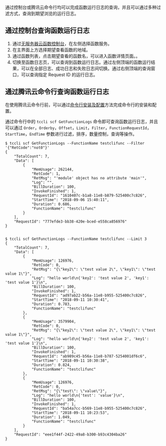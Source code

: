 通过控制台或腾讯云命令行均可以完成函数运行日志的查询，并且可以通过多种过滤方式，查询到期望浏览的运行日志。

## 通过控制台查询函数运行日志

1. 通过[无服务器云函数控制台](https://console.cloud.tencent.com/scf)，在左侧选择函数服务。
2. 在主界面上方选择期望查看函数的地域。
3. 通过函数列表，点击期望查看的函数名，可以进入函数详情页面。。
4. 切换至函数日志页，可以查询到函数运行日志。通过左侧顶端的函数运行结果，可以在全部日志、成功日志和失败日志间切换。通过右侧顶端的查询窗口，可以查询指定 Request ID 的运行日志。

## 通过腾讯云命令行查询函数运行日志

在使用腾讯云命令行前，可以通过[命令行安装及配置](https://cloud.tencent.com/document/product/440/6176)方法完成命令行的安装和配置。

通过命令行中的 `tccli scf GetFunctionLogs` 命令即可查询函数运行日志，并且可以通过 `Order`，`Orderby`，`Offset`，`Limit`，`Filter`，`FunctionRequestId`，`StartTime`，`EndTime` 参数进行过滤，排序，数量控制，查询等操作。

```
$ tccli scf GetFunctionLogs --FunctionName testclifunc --Filter '{"RetCode":"not0"}'
{
    "TotalCount": 7, 
    "Data": [
        {
            "MemUsage": 262144, 
            "RetCode": 1, 
            "RetMsg": "'module' object has no attribute 'main'", 
            "Log": "", 
            "BillDuration": 100, 
            "InvokeFinished": 1, 
            "RequestId": "1610407c-b1a8-11e8-b879-525400c7c826", 
            "StartTime": "2018-09-06 15:40:11", 
            "Duration": 0.686, 
            "FunctionName": "testclifunc"
        }
    ], 
    "RequestId": "777efde3-bb38-420e-bced-e558ca856976"
}


$ tccli scf GetFunctionLogs --FunctionName testclifunc --Limit 3
{
    "TotalCount": 7, 
    "Data": [
        {
            "MemUsage": 126976, 
            "RetCode": 0, 
            "RetMsg": "{\"key2\": \"test value 2\", \"key1\": \"test value 1\"}", 
            "Log": "hello world\n{'key2': 'test value 2', 'key1': 'test value 1'}\n", 
            "BillDuration": 100, 
            "InvokeFinished": 1, 
            "RequestId": "ad97ab22-b56a-11e8-b955-525400c7c826", 
            "StartTime": "2018-09-11 10:30:41", 
            "Duration": 0.783, 
            "FunctionName": "testclifunc"
        }, 
        {
            "MemUsage": 3579904, 
            "RetCode": 0, 
            "RetMsg": "{\"key2\": \"test value 2\", \"key1\": \"test value 1\"}", 
            "Log": "hello world\n{'key2': 'test value 2', 'key1': 'test value 1'}\n", 
            "BillDuration": 100, 
            "InvokeFinished": 1, 
            "RequestId": "ab989c45-b56a-11e8-b787-5254001df6c6", 
            "StartTime": "2018-09-11 10:30:38", 
            "Duration": 0.824, 
            "FunctionName": "testclifunc"
        }, 
        {
            "MemUsage": 126976, 
            "RetCode": 0, 
            "RetMsg": "{\"test\": \"value\"}", 
            "Log": "hello world\n{'test': 'value'}\n", 
            "BillDuration": 100, 
            "InvokeFinished": 1, 
            "RequestId": "ba54a7cc-b569-11e8-b955-525400c7c826", 
            "StartTime": "2018-09-11 10:23:53", 
            "Duration": 1.049, 
            "FunctionName": "testclifunc"
        }
    ], 
    "RequestId": "eee1f44f-2422-49a8-b300-b93c4304ba26"
}


```


